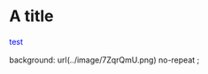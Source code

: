 # A title


<html>
<body>
<p style="color:blue; line-height:1.5;">test</p>
</body>
</html>


background: url(../image/7ZqrQmU.png) no-repeat ;
